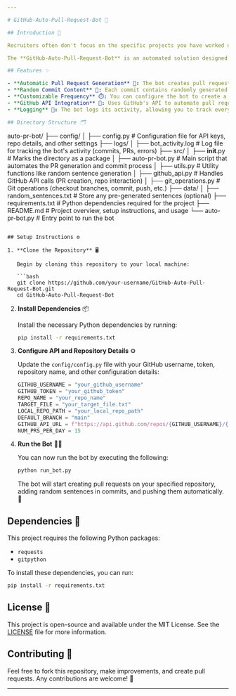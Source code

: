 ```yaml
---

# GitHub-Auto-Pull-Request-Bot 🚀

## Introduction 🎯

Recruiters often don't focus on the specific projects you have worked on, but rather the activity and frequency of contributions displayed on your GitHub profile. A higher number of commits and pull requests can showcase your dedication, engagement with development, and ability to contribute consistently to projects. 

The **GitHub-Auto-Pull-Request-Bot** is an automated solution designed to help you maintain active contributions on GitHub by automatically generating pull requests. The bot creates random commits to your repository, enabling frequent updates and pull requests without manual intervention, ensuring that your GitHub activity remains visible and updated. 🔄

## Features ✨

- **Automatic Pull Request Generation** 🤖: The bot creates pull requests automatically based on predefined configurations.
- **Random Commit Content** 🔀: Each commit contains randomly generated sentences, ensuring variety and constant activity.
- **Customizable Frequency** ⏱️: You can configure the bot to create a specified number of pull requests per day.
- **GitHub API Integration** 🔗: Uses GitHub's API to automate pull request creation and repository interactions.
- **Logging** 📜: The bot logs its activity, allowing you to track every commit, PR creation, and any errors encountered.

## Directory Structure 🗂️

```
auto-pr-bot/
├── config/
│   ├── config.py             # Configuration file for API keys, repo details, and other settings
├── logs/
│   ├── bot_activity.log      # Log file for tracking the bot's activity (commits, PRs, errors)
├── src/
│   ├── __init__.py           # Marks the directory as a package
│   ├── auto-pr-bot.py        # Main script that automates the PR generation and commit process
│   ├── utils.py              # Utility functions like random sentence generation
│   ├── github_api.py         # Handles GitHub API calls (PR creation, repo interaction)
│   ├── git_operations.py     # Git operations (checkout branches, commit, push, etc.)
├── data/
│   ├── random_sentences.txt  # Store any pre-generated sentences (optional)
├── requirements.txt          # Python dependencies required for the project
├── README.md                 # Project overview, setup instructions, and usage
└── auto-pr-bot.py                # Entry point to run the bot
```

## Setup Instructions ⚙️

1. **Clone the Repository** 🖥️

   Begin by cloning this repository to your local machine:

   ```bash
   git clone https://github.com/your-username/GitHub-Auto-Pull-Request-Bot.git
   cd GitHub-Auto-Pull-Request-Bot
   ```

2. **Install Dependencies** 📦

   Install the necessary Python dependencies by running:

   ```bash
   pip install -r requirements.txt
   ```

3. **Configure API and Repository Details** ⚙️

   Update the `config/config.py` file with your GitHub username, token, repository name, and other configuration details:

   ```python
   GITHUB_USERNAME = "your_github_username"
   GITHUB_TOKEN = "your_github_token"
   REPO_NAME = "your_repo_name"
   TARGET_FILE = "your_target_file.txt"
   LOCAL_REPO_PATH = "your_local_repo_path"
   DEFAULT_BRANCH = "main"
   GITHUB_API_URL = f"https://api.github.com/repos/{GITHUB_USERNAME}/{REPO_NAME}"
   NUM_PRS_PER_DAY = 15
   ```

4. **Run the Bot** 🏃‍♂️

   You can now run the bot by executing the following:

   ```bash
   python run_bot.py
   ```

   The bot will start creating pull requests on your specified repository, adding random sentences in commits, and pushing them automatically. 🔄

## Dependencies 📜

This project requires the following Python packages:

- `requests`
- `gitpython`

To install these dependencies, you can run:

```bash
pip install -r requirements.txt
```

## License 📝

This project is open-source and available under the MIT License. See the [LICENSE](LICENSE) file for more information.

## Contributing 🤝

Feel free to fork this repository, make improvements, and create pull requests. Any contributions are welcome! 🎉

---
```

